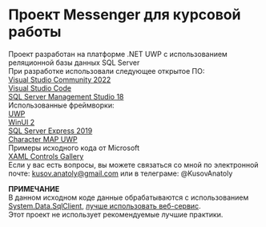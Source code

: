 # Проект Messenger для курсовой работы<br />
Проект разработан на платформе .NET UWP с использованием реляционной базы данных SQL Server<br />
При разработке использовали следующее открытое ПО:<br />
[Visual Studio Community 2022](https://visualstudio.microsoft.com/ru/)<br />
[Visual Studio Code](https://code.visualstudio.com/)<br />
[SQL Server Management Studio 18](https://docs.microsoft.com/ru-ru/sql/ssms/download-sql-server-management-studio-ssms?view=sql-server-ver15)<br />
Использованные фреймворки:<br />
[UWP](https://docs.microsoft.com/en-us/windows/uwp/)<br />
[WinUI 2](https://docs.microsoft.com/en-us/windows/apps/winui/winui2/)<br />
[SQL Server Express 2019](https://www.microsoft.com/ru-ru/sql-server/sql-server-2019)<br />
[Character MAP UWP](https://github.com/character-map-uwp/Character-Map-UWP)<br />
Примеры исходного кода от Microsoft<br />
[XAML Controls Gallery](https://github.com/microsoft/Xaml-Controls-Gallery)<br />
Если у вас есть вопросы, вы можете связаться со мной по электронной почте: kusov.anatoly@gmail.com
или в телеграме: @KusovAnatoly

**ПРИМЕЧАНИЕ**<br />
В данном исходном коде данные обрабатываются с использованием [System.Data.SqlClient](https://docs.microsoft.com/ru-ru/dotnet/api/system.data.sqlclient?view=dotnet-plat-ext-6.0&viewFallbackFrom=netstandard-2.0), [лучше использовать веб-сервис](https://stackoverflow.com/questions/2142070/why-should-a-developer-use-web-services-instead-of-direct-connections-to-a-db).<br />
Этот проект не использует рекомендуемые лучшие практики.
